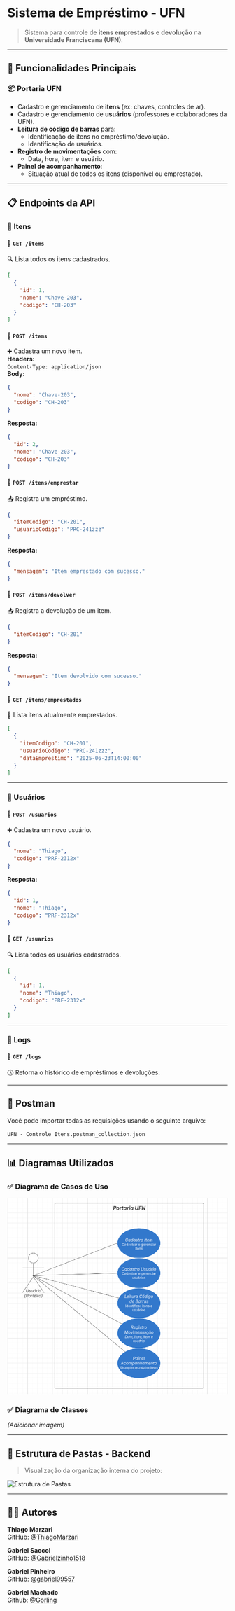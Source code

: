 
# Sistema de Empréstimo - UFN  
> Sistema para controle de **itens emprestados** e **devolução** na **Universidade Franciscana (UFN)**.

---

## 📌 Funcionalidades Principais

### 📦 Portaria UFN
- Cadastro e gerenciamento de **itens** (ex: chaves, controles de ar).
- Cadastro e gerenciamento de **usuários** (professores e colaboradores da UFN).
- **Leitura de código de barras** para:
  - Identificação de itens no empréstimo/devolução.
  - Identificação de usuários.
- **Registro de movimentações** com:
  - Data, hora, item e usuário.
- **Painel de acompanhamento**:
  - Situação atual de todos os itens (disponível ou emprestado).

---

## 📋 Endpoints da API

### 🧾 Itens

#### 🔹 `GET /items`  
🔍 Lista todos os itens cadastrados.
```json
[
  {
    "id": 1,
    "nome": "Chave-203",
    "codigo": "CH-203"
  }
]
```

#### 🔹 `POST /items`  
➕ Cadastra um novo item.  
**Headers:**  
`Content-Type: application/json`  
**Body:**
```json
{
  "nome": "Chave-203",
  "codigo": "CH-203"
}
```
**Resposta:**
```json
{
  "id": 2,
  "nome": "Chave-203",
  "codigo": "CH-203"
}
```

#### 🔹 `POST /itens/emprestar`  
📤 Registra um empréstimo.
```json
{
  "itemCodigo": "CH-201",
  "usuarioCodigo": "PRC-241zzz"
}
```
**Resposta:**
```json
{
  "mensagem": "Item emprestado com sucesso."
}
```

#### 🔹 `POST /itens/devolver`  
📥 Registra a devolução de um item.
```json
{
  "itemCodigo": "CH-201"
}
```
**Resposta:**
```json
{
  "mensagem": "Item devolvido com sucesso."
}
```

#### 🔹 `GET /itens/emprestados`  
📌 Lista itens atualmente emprestados.
```json
[
  {
    "itemCodigo": "CH-201",
    "usuarioCodigo": "PRC-241zzz",
    "dataEmprestimo": "2025-06-23T14:00:00"
  }
]
```

---

### 👤 Usuários

#### 🔹 `POST /usuarios`  
➕ Cadastra um novo usuário.
```json
{
  "nome": "Thiago",
  "codigo": "PRF-2312x"
}
```
**Resposta:**
```json
{
  "id": 1,
  "nome": "Thiago",
  "codigo": "PRF-2312x"
}
```

#### 🔹 `GET /usuarios`  
🔍 Lista todos os usuários cadastrados.
```json
[
  {
    "id": 1,
    "nome": "Thiago",
    "codigo": "PRF-2312x"
  }
]
```

---

### 📜 Logs

#### 🔹 `GET /logs`  
🕓 Retorna o histórico de empréstimos e devoluções.

---

## 🧪 Postman  
Você pode importar todas as requisições usando o seguinte arquivo:

```
UFN - Controle Itens.postman_collection.json
```

---

## 📊 Diagramas Utilizados

### ✅ Diagrama de Casos de Uso
![Diagrama de Caso de Uso](https://github.com/ThiagoMarzari/sistema-emprestimo-backend/blob/main/Diagrama%20de%20Caso%20de%20Uso.png)

### ✅ Diagrama de Classes
*(Adicionar imagem)*

---

## 📁 Estrutura de Pastas - Backend

> Visualização da organização interna do projeto:

![Estrutura de Pastas](https://github.com/user-attachments/assets/26a1136a-01f8-4ca0-9016-b24dd10d7c1d)

---

## 👨‍💻 Autores

**Thiago Marzari**  
GitHub: [@ThiagoMarzari](https://github.com/ThiagoMarzari)

**Gabriel Saccol**  
GitHub: [@Gabrielzinho1518](https://github.com/Gabrielzinho1518)

**Gabriel Pinheiro**  
GitHub: [@gabriel99557](https://github.com/gabriel99557) 

**Gabriel Machado**  
Github: [@Gorling](https://github.com/Gorling)


